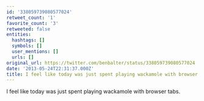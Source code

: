 ```yaml
---
id: '338059739080577024'
retweet_count: '1'
favorite_count: '3'
retweeted: false
entities:
  hashtags: []
  symbols: []
  user_mentions: []
  urls: []
original_url: https://twitter.com/benbalter/status/338059739080577024
date: '2013-05-24T22:31:37.000Z'
title: I feel like today was just spent playing wackamole with browser tabs.
---
```


I feel like today was just spent playing wackamole with browser tabs.